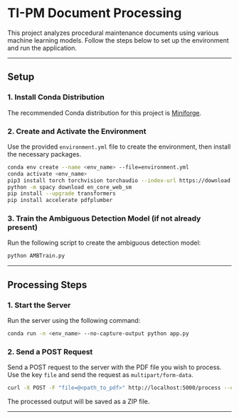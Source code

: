 
# TI-PM Document Processing

This project analyzes procedural maintenance documents using various machine learning models. Follow the steps below to set up the environment and run the application.

---

## Setup

### 1. Install Conda Distribution
The recommended Conda distribution for this project is [Miniforge](https://github.com/conda-forge/miniforge).

### 2. Create and Activate the Environment
Use the provided `environment.yml` file to create the environment, then install the necessary packages.

```bash
conda env create --name <env_name> --file=environment.yml
conda activate <env_name>
pip3 install torch torchvision torchaudio --index-url https://download.pytorch.org/whl/cu126
python -m spacy download en_core_web_sm
pip install --upgrade transformers
pip install accelerate pdfplumber
```

### 3. Train the Ambiguous Detection Model (if not already present)
Run the following script to create the ambiguous detection model:

```bash
python AMBTrain.py
```

---

## Processing Steps

### 1. Start the Server
Run the server using the following command:

```bash
conda run -n <env_name> --no-capture-output python app.py
```

### 2. Send a POST Request
Send a POST request to the server with the PDF file you wish to process. Use the key `file` and send the request as `multipart/form-data`.

```bash
curl -X POST -F "file=@<path_to_pdf>" http://localhost:5000/process --output output.zip
```

The processed output will be saved as a ZIP file.

---
